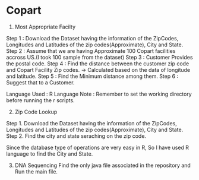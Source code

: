 # Copart

1. Most Appropriate Facilty

Step 1 : Download the Dataset having the information of the ZipCodes, Longitudes and Latitudes of the zip codes(Approximate), City and State.
Step 2 : Assume that we are having Approximate 100 Copart facilities accross US.(I took 100 sample from the dataset)
Step 3 : Customer Provides the postal code.
Step 4 : Find the distance between the customer zip code and Copart Facility Zip codes.
         -> Calculated based on the data of longitude and latitude.
Step 5 : Find the Minimum distance among them.
Step 6 : Suggest that to a Customer.


Language Used : R Language
Note : Remember to set the working directory before running the r scripts.

2. Zip Code Lookup

Step 1. Download the Dataset having the information of the ZipCodes, Longitudes and Latitudes of the zip codes(Approximate), City and State.
Step 2. Find the city and state seraching on the zip code.


Since the database type of operations are very easy in R, So I have used R language to find the City and State.

3. DNA Sequencing 
Find the only java file associated in the repository and Run the main file.
